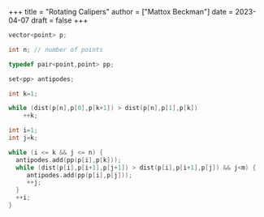 +++
title = "Rotating Calipers"
author = ["Mattox Beckman"]
date = 2023-04-07
draft = false
+++

```c++ { linenos=true, linenostart=1 }
vector<point> p;

int n; // number of points

typedef pair<point,point> pp;

set<pp> antipodes;

int k=1;

while (dist(p[n],p[0],p[k+1]) > dist(p[n],p[1],p[k])
    ++k;

int i=1;
int j=k;

while (i <= k && j <= n) {
  antipodes.add(pp(p[i],p[k]));
  while (dist(p[i],p[i+1],p[j+1]) > dist(p[i],p[i+1],p[j]) && j<m) {
     antipodes.add(pp(p[i],p[j]));
     ++j;
  }
  ++i;
}
```
